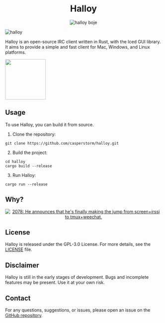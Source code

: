 <div align="center">
  
# Halloy
![halloy boje](https://github.com/casperstorm/halloy/assets/2248455/414d4466-b9ca-446b-901c-68acfcdff5e8)

</div>

![halloy](https://github.com/casperstorm/halloy/assets/2248455/8a1f5105-7760-48fd-b7dd-17da146cd25f)

Halloy is an open-source IRC client written in Rust, with the Iced GUI library. It aims to provide a simple and fast client for Mac, Windows, and Linux platforms.

<a href="https://github.com/iced-rs/iced">
  <img src="https://gist.githubusercontent.com/hecrj/ad7ecd38f6e47ff3688a38c79fd108f0/raw/74384875ecbad02ae2a926425e9bcafd0695bade/color.svg" width="130px">
</a>

## Usage

To use Halloy, you can build it from source.

1. Clone the repository:

```
git clone https://github.com/casperstorm/halloy.git
```

2. Build the project:

```
cd halloy
cargo build --release
```

3. Run Halloy:

```
cargo run --release
```

## Why?
<div align="center">
  <a href="https://xkcd.com/1782/">
    <img src="https://imgs.xkcd.com/comics/team_chat.png" title="2078: He announces that he's finally making the jump from screen+irssi to tmux+weechat.">
  </a>
</div>


## License

Halloy is released under the GPL-3.0 License. For more details, see the [LICENSE](LICENSE) file.

## Disclaimer

Halloy is still in the early stages of development. Bugs and incomplete features may be present. Use it at your own risk.

## Contact

For any questions, suggestions, or issues, please open an issue on the [GitHub repository](https://github.com/casperstorm/halloy/issues).
